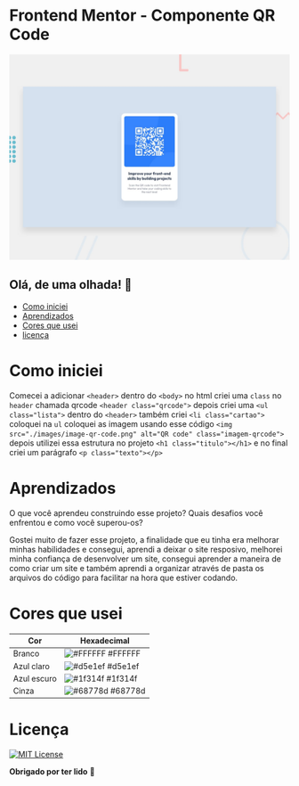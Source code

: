 # Frontend Mentor - Componente QR Code

![Design do Componete QR Code Concluído](./preview.jpg)

## Olá, de uma olhada! 👋
- [Como iniciei](https://github.com/Arthur18dev/Projeto-QR-Code?tab=readme-ov-file#como-iniciei)
- [Aprendizados](https://github.com/Arthur18dev/Projeto-QR-Code/blob/main/README.md#aprendizados)
- [Cores que usei]()
- [licença]()


# Como iniciei
Comecei a adicionar `<header>` dentro do `<body>` no html criei uma `class` no `header` chamada qrcode `<header class="qrcode">`
depois criei uma `<ul class="lista">` dentro do `<header>` também criei `<li class="cartao">` coloquei na `ul` coloquei as imagem usando esse código `<img src="./images/image-qr-code.png" alt="QR code" class="imagem-qrcode">` depois utilizei essa estrutura no projeto `<h1 class="titulo"></h1>` e no final criei um parágrafo `<p class="texto"></p>`

# Aprendizados

O que você aprendeu construindo esse projeto? Quais desafios você enfrentou e como você superou-os?

Gostei muito de fazer esse projeto, a finalidade que eu tinha era melhorar minhas habilidades e consegui, aprendi a deixar o site resposivo, melhorei minha confiança de desenvolver um site, consegui aprender a maneira de como criar um site e também aprendi a organizar através de pasta os arquivos do código para facilitar na hora que estiver codando.

# Cores que usei

| Cor               | Hexadecimal                                                |
| ----------------- | ---------------------------------------------------------------- |
| Branco       | ![#FFFFFF](https://corhexa.com/ffffff#google_vignette) #FFFFFF |
| Azul claro   | ![#d5e1ef](https://via.placeholder.com/10/f8f8f8?text=+) #d5e1ef |
| Azul escuro  | ![#1f314f](https://via.placeholder.com/10/00b48a?text=+) #1f314f |
| Cinza        | ![#68778d](https://via.placeholder.com/10/00b48a?text=+) #68778d |



# Licença

[![MIT License](https://img.shields.io/badge/License-MIT-green.svg)](https://github.com/Arthur18dev/Projeto-QR-Code?tab=MIT-1-ov-file)


**Obrigado por ter lido** 🚀
